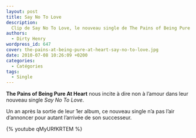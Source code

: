 ```yaml
---
layout: post
title: Say No To Love
description:
  Clip de Say No To Love, le nouveau single de The Pains of Being Pure At Heart.
authors:
  - Dirty Henry
wordpress_id: 647
cover: the-pains-at-being-pure-at-heart-say-no-to-love.jpg
date: 2010-07-08 10:26:09 +0200
categories:
  - Catégories
tags:
  - Single
---
```


**The Pains of Being Pure At Heart** nous incite à dire non à l’amour dans leur
nouveau single _Say No To Love_.

Un an après la sortie de leur 1er album, ce nouveau single n’a pas l’air
d’annoncer pour autant l’arrivée de son successeur.

{% youtube qMyURfKRTEM %}
